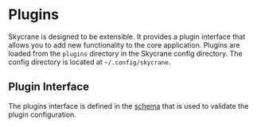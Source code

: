 # Plugins

Skycrane is designed to be extensible. It provides a plugin interface that allows you to add new
functionality to the core application. Plugins are loaded from the `plugins` directory in the
Skycrane config directory. The config directory is located at `~/.config/skycrane`.  

## Plugin Interface

The plugins interface is defined in the [schema](../../assets/spec/plugins.json) that is used to
validate the plugin configuration.  
